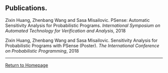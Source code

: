 
## Publications.
Zixin Huang, Zhenbang Wang and Sasa Misailovic. PSense: Automatic Sensitivity Analysis for Probabilistic Programs. _International Symposium on Automated Technology for Verification and Analysis_, 2018

Zixin Huang, Zhenbang Wang and Sasa Misailovic. Sensitivity Analysis for Probabilistic Programs with PSense (Poster). _The International Conference on Probabilistic Programming_, 2018

***
[Return to Homepage](index.html)
